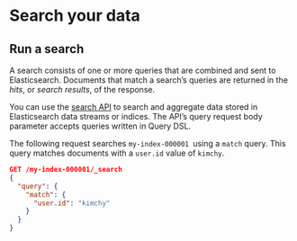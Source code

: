# Search your data

## Run a search

A search consists of one or more queries that are combined and sent to Elasticsearch. Documents that match a search’s queries are returned in the _hits_, or _search results_, of the response.

You can use the [search API](https://www.elastic.co/guide/en/elasticsearch/reference/7.17/search-search.html) to search and aggregate data stored in Elasticsearch data streams or indices. The API’s query request body parameter accepts queries written in Query DSL.

The following request searches `my-index-000001 `using a `match` query. This query matches documents with a `user.id` value of `kimchy`.

```json
GET /my-index-000001/_search
{
  "query": {
    "match": {
      "user.id": "kimchy"
    }
  }
}
```